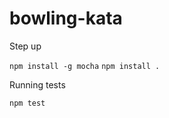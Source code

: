 # bowling-kata

Step up

```npm install -g mocha```
```npm install .```

Running tests

```npm test```
